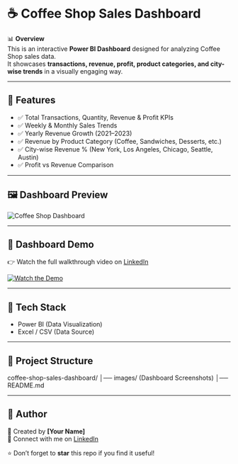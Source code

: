 # ☕ Coffee Shop Sales Dashboard

📊 **Overview**  
This is an interactive **Power BI Dashboard** designed for analyzing Coffee Shop sales data.  
It showcases **transactions, revenue, profit, product categories, and city-wise trends** in a visually engaging way.  

---

## 🚀 Features
- ✅ Total Transactions, Quantity, Revenue & Profit KPIs  
- ✅ Weekly & Monthly Sales Trends  
- ✅ Yearly Revenue Growth (2021–2023)  
- ✅ Revenue by Product Category (Coffee, Sandwiches, Desserts, etc.)  
- ✅ City-wise Revenue % (New York, Los Angeles, Chicago, Seattle, Austin)  
- ✅ Profit vs Revenue Comparison  

---

## 🖼️ Dashboard Preview
![Coffee Shop Dashboard](./images/dashboard_preview.png)

---

## 🎥 Dashboard Demo  
👉 Watch the full walkthrough video on [LinkedIn](https://www.linkedin.com/feed/update/your-video-link-here)  

[![Watch the Demo](./images/dashboard_preview.png)](https://www.linkedin.com/feed/update/your-video-link-here)

---

## 🔧 Tech Stack
- Power BI (Data Visualization)  
- Excel / CSV (Data Source)  

---

## 📂 Project Structure
coffee-shop-sales-dashboard/
│── images/ (Dashboard Screenshots)
│── README.md


---

## 📌 Author
👤 Created by **[Your Name]**  
🔗 Connect with me on [LinkedIn](https://linkedin.com/in/your-profile)  

⭐ Don’t forget to **star** this repo if you find it useful!  
